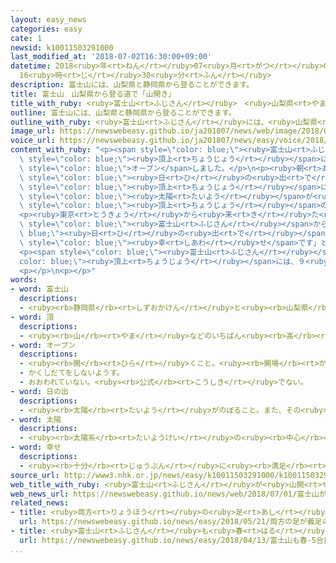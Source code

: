 ```yaml
---
layout: easy_news
categories: easy
cate: 1
newsid: k10011503291000
last_modified_at: '2018-07-02T16:30:00+09:00'
datetime: 2018<ruby>年<rt>ねん</rt></ruby>07<ruby>月<rt>がつ</rt></ruby>02<ruby>日<rt>にち</rt></ruby>
  16<ruby>時<rt>じ</rt></ruby>30<ruby>分<rt>ふん</rt></ruby>
description: 富士山には、山梨県と静岡県から登ることができます。
title: 富士山　山梨県から登る道で「山開き」
title_with_ruby: <ruby>富士山<rt>ふじさん</rt></ruby>　<ruby>山梨県<rt>やまなしけん</rt></ruby>から<ruby>登<rt>のぼ</rt></ruby>る<ruby>道<rt>みち</rt></ruby>で「<ruby>山開<rt>やまびら</rt></ruby>き」
outline: 富士山には、山梨県と静岡県から登ることができます。
outline_with_ruby: <ruby>富士山<rt>ふじさん</rt></ruby>には、<ruby>山梨県<rt>やまなしけん</rt></ruby>と<ruby>静岡県<rt>しずおかけん</rt></ruby>から<ruby>登<rt>のぼ</rt></ruby>ることができます。
image_url: https://newswebeasy.github.io/ja201807/news/web/image/2018/07/01/K10011503291_1807011043_1807011045_01_03.jpg
voice_url: https://newswebeasy.github.io/ja201807/news/easy/voice/2018/07/02/k10011503291000.mp4
content_with_ruby: "<p><span style=\"color: blue;\"><ruby>富士山<rt>ふじさん</rt></ruby></span>には、<ruby>山梨県<rt>やまなしけん</rt></ruby>と<ruby>静岡県<rt>しずおかけん</rt></ruby>から<ruby>登<rt>のぼ</rt></ruby>ることができます。７<ruby>月<rt>がつ</rt></ruby><ruby>１日<rt>ついたち</rt></ruby>に「<ruby>山開<rt>やまびら</rt></ruby>き」があって、<ruby>山梨県<rt>やまなしけん</rt></ruby>から<span\
  \ style=\"color: blue;\"><ruby>頂上<rt>ちょうじょう</rt></ruby></span>に<ruby>登<rt>のぼ</rt></ruby>る<ruby>道<rt>みち</rt></ruby>が<span\
  \ style=\"color: blue;\">オープン</span>しました。</p>\n<p><ruby>朝<rt>あさ</rt></ruby>になる<ruby>前<rt>まえ</rt></ruby>から、たくさんの<ruby>人<rt>ひと</rt></ruby>が<span\
  \ style=\"color: blue;\"><ruby>日<rt>ひ</rt></ruby>の<ruby>出<rt>で</rt></ruby></span>を<ruby>見<rt>み</rt></ruby>るために<span\
  \ style=\"color: blue;\"><ruby>頂上<rt>ちょうじょう</rt></ruby></span>に<ruby>登<rt>のぼ</rt></ruby>りました。<ruby>午前<rt>ごぜん</rt></ruby>４<ruby>時<rt>じ</rt></ruby>２０<ruby>分<rt>ぷん</rt></ruby>ごろに<ruby>東<rt>ひがし</rt></ruby>からゆっくり<span\
  \ style=\"color: blue;\"><ruby>太陽<rt>たいよう</rt></ruby></span>が<ruby>出<rt>で</rt></ruby>てくると、<ruby>集<rt>あつ</rt></ruby>まった<ruby>人<rt>ひと</rt></ruby>たちは<ruby>大<rt>おお</rt></ruby>きな<ruby>声<rt>こえ</rt></ruby>を<ruby>出<rt>だ</rt></ruby>して<ruby>喜<rt>よろこ</rt></ruby>んでいました。<span\
  \ style=\"color: blue;\"><ruby>頂上<rt>ちょうじょう</rt></ruby></span>の<ruby>周<rt>まわ</rt></ruby>りは<ruby>晴<rt>は</rt></ruby>れていて、<ruby>下<rt>した</rt></ruby>に<ruby>見<rt>み</rt></ruby>える<ruby>湖<rt>みずうみ</rt></ruby>の<ruby>景色<rt>けしき</rt></ruby>を<ruby>楽<rt>たの</rt></ruby>しんだり、<ruby>友達<rt>ともだち</rt></ruby>と<ruby>一緒<rt>いっしょ</rt></ruby>に<ruby>写真<rt>しゃしん</rt></ruby>を<ruby>撮<rt>と</rt></ruby>ったりしている<ruby>人<rt>ひと</rt></ruby>もいました。</p>\n\
  <p><ruby>東京<rt>とうきょう</rt></ruby>から<ruby>来<rt>き</rt></ruby>た<ruby>男性<rt>だんせい</rt></ruby>は「<ruby>初<rt>はじ</rt></ruby>めて<span\
  \ style=\"color: blue;\"><ruby>富士山<rt>ふじさん</rt></ruby></span>から<span style=\"color:\
  \ blue;\"><ruby>日<rt>ひ</rt></ruby>の<ruby>出<rt>で</rt></ruby></span>を<ruby>見<rt>み</rt></ruby>ました。なかなか<ruby>見<rt>み</rt></ruby>ることができないと<ruby>聞<rt>き</rt></ruby>いていたので、<ruby>今日<rt>きょう</rt></ruby>はよく<ruby>見<rt>み</rt></ruby>えて<span\
  \ style=\"color: blue;\"><ruby>幸<rt>しあわ</rt></ruby>せ</span>です」と<ruby>話<rt>はな</rt></ruby>していました。</p>\n\
  <p><span style=\"color: blue;\"><ruby>富士山<rt>ふじさん</rt></ruby></span>の<span style=\"\
  color: blue;\"><ruby>頂上<rt>ちょうじょう</rt></ruby></span>には、９<ruby>月<rt>がつ</rt></ruby><ruby>１０日<rt>とおか</rt></ruby>まで<ruby>登<rt>のぼ</rt></ruby>ることができます。</p>\n\
  <p></p>\n<p></p>"
words:
- word: 富士山
  descriptions:
  - <ruby><rb>静岡県</rb><rt>しずおかけん</rt></ruby>と<ruby><rb>山梨県</rb><rt>やまなしけん</rt></ruby>の<ruby><rb>境</rb><rt>さかい</rt></ruby>にある、<ruby><rb>日本一</rb><rt>にっぽんいち</rt></ruby><ruby><rb>高</rb><rt>たか</rt></ruby>い<ruby><rb>山</rb><rt>やま</rt></ruby>。<ruby><rb>高</rb><rt>たか</rt></ruby>さは３７７６メートル。<ruby><rb>江戸時代</rb><rt>えどじだい</rt></ruby>に<ruby><rb>大</rb><rt>おお</rt></ruby>きな<ruby><rb>噴火</rb><rt>ふんか</rt></ruby>があった。
- word: 頂
  descriptions:
  - <ruby><rb>山</rb><rt>やま</rt></ruby>などのいちばん<ruby><rb>高</rb><rt>たか</rt></ruby>い<ruby><rb>所</rb><rt>ところ</rt></ruby>。<ruby><rb>頂上</rb><rt>ちょうじょう</rt></ruby>。
- word: オープン
  descriptions:
  - <ruby><rb>開</rb><rt>ひら</rt></ruby>くこと。<ruby><rb>開場</rb><rt>かいじょう</rt></ruby>。
  - かくしだてをしないようす。
  - おおわれていない。<ruby><rb>公式</rb><rt>こうしき</rt></ruby>でない。
- word: 日の出
  descriptions:
  - <ruby><rb>太陽</rb><rt>たいよう</rt></ruby>がのぼること。また、その<ruby><rb>時刻</rb><rt>じこく</rt></ruby>。
- word: 太陽
  descriptions:
  - <ruby><rb>太陽系</rb><rt>たいようけい</rt></ruby>の<ruby><rb>中心</rb><rt>ちゅうしん</rt></ruby>で<ruby><rb>高</rb><rt>たか</rt></ruby>い<ruby><rb>熱</rb><rt>ねつ</rt></ruby>と<ruby><rb>光</rb><rt>ひかり</rt></ruby>を<ruby><rb>出</rb><rt>だ</rt></ruby>している<ruby><rb>星</rb><rt>ほし</rt></ruby>。<ruby><rb>地球</rb><rt>ちきゅう</rt></ruby>に<ruby><rb>熱</rb><rt>ねつ</rt></ruby>や<ruby><rb>光</rb><rt>ひかり</rt></ruby>をあたえ、<ruby><rb>生物</rb><rt>せいぶつ</rt></ruby>を<ruby><rb>育</rb><rt>そだ</rt></ruby>てる。お<ruby><rb>日</rb><rt>ひ</rt></ruby>さま。
- word: 幸せ
  descriptions:
  - <ruby><rb>十分</rb><rt>じゅうぶん</rt></ruby>に<ruby><rb>満足</rb><rt>まんぞく</rt></ruby>している<ruby><rb>状態</rb><rt>じょうたい</rt></ruby>。<ruby><rb>幸福</rb><rt>こうふく</rt></ruby>。
source_url: http://www3.nhk.or.jp/news/easy/k10011503291000/k10011503291000.html
web_title_with_ruby: <ruby>富士山<rt>ふじさん</rt></ruby>が<ruby>山開<rt>やまびら</rt></ruby>き <ruby>本格的<rt>ほんかくてき</rt></ruby>な<ruby>夏山<rt>なつやま</rt></ruby><ruby>シーズン<rt>しーずん</rt></ruby>に
web_news_url: https://newswebeasy.github.io/news/web/2018/07/01/富士山が山開き-本格的な夏山シーズンに
related_news:
- title: <ruby>両方<rt>りょうほう</rt></ruby>の<ruby>足<rt>あし</rt></ruby>が<ruby>義足<rt>ぎそく</rt></ruby>の６９<ruby>歳<rt>さい</rt></ruby>の<ruby>中国人<rt>ちゅうごくじん</rt></ruby>がエベレストに<ruby>登<rt>のぼ</rt></ruby>る
  url: https://newswebeasy.github.io/news/easy/2018/05/21/両方の足が義足の69歳の中国人がエベレストに登る
- title: <ruby>富士山<rt>ふじさん</rt></ruby>も<ruby>春<rt>はる</rt></ruby>　５<ruby>合<rt>ごう</rt></ruby><ruby>目<rt>め</rt></ruby>まで<ruby>富士<rt>ふじ</rt></ruby>スバルラインで<ruby>行<rt>い</rt></ruby>くことができる
  url: https://newswebeasy.github.io/news/easy/2018/04/13/富士山も春-5合目まで富士スバルラインで行くことができる
...
```

